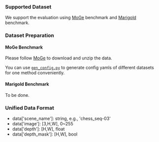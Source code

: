 ### Supported Dataset

We support the evaluation using [MoGe]() benchmark and [Marigold]() benchmark.

### Dataset Preparation

#### MoGe Benchmark
Please follow [MoGe](https://github.com/microsoft/MoGe/blob/main/docs/eval.md) to download and unzip the data.


You can use [`gen_config.py`](../configs/moge_benchmark/gen_config.py) to generate config yamls of different datasets for one method conveniently.

#### Marigold Benchmark
To be done.



### Unified Data Format
- data['scene_name']: string, e.g., 'chess_seq-03'
- data['image']: [3,H,W], 0~255
- data['depth']: [H,W], float
- data['depth_mask']: [H,W], bool